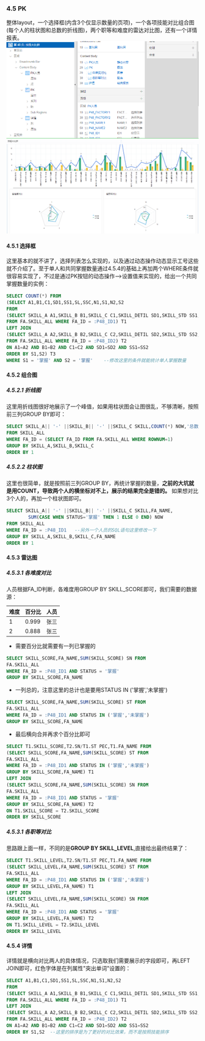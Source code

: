 ### 4.5 PK
整体layout，一个选择框(内含3个仅显示数量的页项)，一个各项技能对比组合图(每个人的柱状图和总数的折线图)，两个职等和难度的雷达对比图，还有一个详情报表。
![](https://github.com/397179459/APEX_FA/blob/master/img/4.detil_img/451.PNG)
![](https://github.com/397179459/APEX_FA/blob/master/img/4.detil_img/452.PNG)
#### 4.5.1 选择框
这里基本的就不讲了，选择列表怎么实现的，以及通过动态操作动态显示工号这些就不介绍了。至于单人和共同掌握数量通过4.5.4的基础上再加两个WHERE条件就很容易实现了，不过是通过PK按钮的动态操作——>设置值来实现的，给出一个共同掌握数量的实例：
```sql
SELECT COUNT(*) FROM
(SELECT A1,B1,C1,SD1,SS1,SL,SSC,N1,S1,N2,S2
FROM
(SELECT SKILL_A A1,SKILL_B B1,SKILL_C C1,SKILL_DETIL SD1,SKILL_STD SS1,FA_NAME N1,STATUS S1,SKILL_LEVEL SL,SKILL_SCORE SSC
FROM FA.SKILL_ALL WHERE FA_ID = :P48_ID1) T1
LEFT JOIN
(SELECT SKILL_A A2,SKILL_B B2,SKILL_C C2,SKILL_DETIL SD2,SKILL_STD SS2,FA_NAME N2,STATUS S2 
FROM FA.SKILL_ALL WHERE FA_ID = :P48_ID2) T2
ON A1=A2 AND B1=B2 AND C1=C2 AND SD1=SD2 AND SS1=SS2
ORDER BY S1,S2) T3
WHERE S1 = '掌握' AND S2 = '掌握'    --修改这里的条件就能统计单人掌握数量
```
#### 4.5.2 组合图
##### 4.5.2.1 折线图
这里用折线图很好地展示了一个峰值，如果用柱状图会让图很乱，不够清晰，按照前三列GROUP BY即可：
```sql
SELECT SKILL_A|| '-' ||SKILL_B|| '-' ||SKILL_C SKILL,COUNT(*) NOW,'总数' TOTAL
FROM SKILL_ALL
WHERE FA_ID = (SELECT FA_ID FROM FA.SKILL_ALL WHERE ROWNUM=1)
GROUP BY SKILL_A,SKILL_B,SKILL_C
ORDER BY 1
```
##### 4.5.2.2 柱状图
这里也很简单，就是按照前三列GROUP BY，再统计掌握的数量，**之前的大坑就是用COUNT，导致两个人的横坐标对不上，展示的结果完全是错的。** 如果想对比3个人的，再加一个柱状图即可。
```sql
SELECT SKILL_A|| '-' ||SKILL_B|| '-' ||SKILL_C SKILL,FA_NAME,
        SUM(CASE WHEN STATUS='掌握' THEN 1 ELSE 0 END) NOW
FROM SKILL_ALL
WHERE FA_ID = :P48_ID1   --另外一个人员的SQL语句这里修改一下
GROUP BY SKILL_A,SKILL_B,SKILL_C,FA_NAME
ORDER BY 1
```
#### 4.5.3 雷达图
##### 4.5.3.1 各难度对比
人员根据FA_ID判断，各难度用GROUP BY SKILL_SCORE即可，我们需要的数据源：

难度|百分比|人员
--|--|--
1|0.999|张三
2|0.888|张三

* 需要百分比就需要有一列已掌握的
```sql
SELECT SKILL_SCORE,FA_NAME,SUM(SKILL_SCORE) SN FROM
FA.SKILL_ALL 
WHERE FA_ID = :P48_ID1 AND STATUS = '掌握'
GROUP BY SKILL_SCORE,FA_NAME
```
* 一列总的，注意这里的总计也是要用STATUS IN ('掌握','未掌握')
```sql
SELECT SKILL_SCORE,FA_NAME,SUM(SKILL_SCORE) ST FROM
FA.SKILL_ALL 
WHERE FA_ID = :P48_ID1 AND STATUS IN ('掌握','未掌握')
GROUP BY SKILL_SCORE,FA_NAME
```
* 最后横向合并再求个百分比即可
```sql
SELECT T1.SKILL_SCORE,T2.SN/T1.ST PEC,T1.FA_NAME FROM 
(SELECT SKILL_SCORE,FA_NAME,SUM(SKILL_SCORE) ST FROM
FA.SKILL_ALL 
WHERE FA_ID = :P48_ID1 AND STATUS IN ('掌握','未掌握')
GROUP BY SKILL_SCORE,FA_NAME) T1
LEFT JOIN
(SELECT SKILL_SCORE,FA_NAME,SUM(SKILL_SCORE) SN FROM
FA.SKILL_ALL 
WHERE FA_ID = :P48_ID1 AND STATUS = '掌握'
GROUP BY SKILL_SCORE,FA_NAME) T2
ON T1.SKILL_SCORE = T2.SKILL_SCORE
ORDER BY SKILL_SCORE
```
##### 4.5.3.1 各职等对比
思路跟上面一样，不同的是**GROUP BY SKILL_LEVEL**,直接给出最终结果了：
```sql
SELECT T1.SKILL_LEVEL,T2.SN/T1.ST PEC,T1.FA_NAME FROM 
(SELECT SKILL_LEVEL,FA_NAME,SUM(SKILL_SCORE) ST FROM
FA.SKILL_ALL 
WHERE FA_ID = :P48_ID1 AND STATUS IN ('掌握','未掌握')
GROUP BY SKILL_LEVEL,FA_NAME) T1
LEFT JOIN
(SELECT SKILL_LEVEL,FA_NAME,SUM(SKILL_SCORE) SN FROM
FA.SKILL_ALL 
WHERE FA_ID = :P48_ID1 AND STATUS = '掌握'
GROUP BY SKILL_LEVEL,FA_NAME) T2
ON T1.SKILL_LEVEL = T2.SKILL_LEVEL
ORDER BY SKILL_LEVEL
```
#### 4.5.4 详情
详情就是横向对比两人的具体情况，只选取我们需要展示的字段即可，再LEFT JOIN即可，红色字体是在列属性"突出单词"设置的：
```sql
SELECT A1,B1,C1,SD1,SS1,SL,SSC,N1,S1,N2,S2
FROM
(SELECT SKILL_A A1,SKILL_B B1,SKILL_C C1,SKILL_DETIL SD1,SKILL_STD SS1,FA_NAME N1,STATUS S1,SKILL_LEVEL SL,SKILL_SCORE SSC
FROM FA.SKILL_ALL WHERE FA_ID = :P48_ID1) T1
LEFT JOIN
(SELECT SKILL_A A2,SKILL_B B2,SKILL_C C2,SKILL_DETIL SD2,SKILL_STD SS2,FA_NAME N2,STATUS S2 
FROM FA.SKILL_ALL WHERE FA_ID = :P48_ID2) T2
ON A1=A2 AND B1=B2 AND C1=C2 AND SD1=SD2 AND SS1=SS2
ORDER BY S1,S2  --这里的排序是为了更好的对比效果，而不是按照技能排序
```